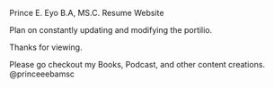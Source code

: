 Prince E. Eyo B.A, MS.C. Resume Website 


Plan on constantly updating and modifying the portilio. 

Thanks for viewing.

Please go checkout my Books, Podcast, and other content creations. @princeeebamsc 
